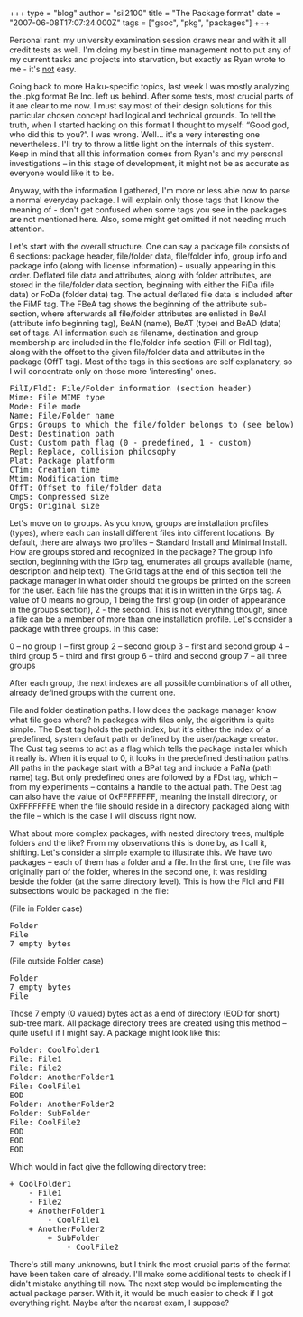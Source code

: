 +++
type = "blog"
author = "sil2100"
title = "The Package format"
date = "2007-06-08T17:07:24.000Z"
tags = ["gsoc", "pkg", "packages"]
+++

Personal rant: my university examination session draws near and with it all credit tests as well. I'm doing my best in time management not to put any of my current tasks and projects into starvation, but exactly as Ryan wrote to me - it's <u>not</u> easy.

Going back to more Haiku-specific topics, last week I was mostly analyzing the .pkg format Be Inc. left us behind. After some tests, most crucial parts of it are clear to me now. I must say  most of their design solutions for this particular chosen concept had logical and technical grounds. To tell the truth, when I started hacking on this format I thought to myself: “Good god, who did this to you?”. I was wrong. Well... it's a very interesting one nevertheless. 
I'll try to throw a little light on the internals of this system. Keep in mind that all this information comes from Ryan's and my personal investigations – in this stage of development, it might not be as accurate as everyone would like it to be.

Anyway, with the information I gathered, I'm more or less able now to parse a normal everyday package. I will explain only those tags that I know the meaning of - don't get confused when some tags you see in the packages are not mentioned here. Also, some might get omitted if not needing much attention.

Let's start with the overall structure. One can say a package file consists of 6 sections: package header, file/folder data, file/folder info, group info and package info (along with license information) - usually appearing in this order. Deflated file data and attributes, along with folder attributes, are stored in the file/folder data section, beginning with either the FiDa (file data) or FoDa (folder data) tag. The actual deflated file data is included after the FiMF tag. The FBeA tag shows the beginning of the attribute sub-section, where afterwards all file/folder attributes are enlisted in BeAI (attribute info beginning tag), BeAN (name), BeAT (type) and BeAD (data) set of tags. 
All information such as filename, destination and group membership are included in the file/folder info section (FilI or FldI tag), along with the offset to the given file/folder data and attributes in the package (OffT tag). Most of the tags in this sections are self explanatory, so I will concentrate only on those more 'interesting' ones.

<pre>FilI/FldI: File/Folder information (section header)
Mime: File MIME type
Mode: File mode
Name: File/Folder name
Grps: Groups to which the file/folder belongs to (see below)
Dest: Destination path
Cust: Custom path flag (0 - predefined, 1 - custom)
Repl: Replace, collision philosophy
Plat: Package platform
CTim: Creation time
Mtim: Modification time
OffT: Offset to file/folder data
CmpS: Compressed size
OrgS: Original size
</pre>

Let's move on to groups. As you know, groups are installation profiles (types), where each can install different files into different locations. By default, there are always two profiles – Standard Install and Minimal Install. How are groups stored and recognized in the package? The group info section, beginning with the IGrp tag, enumerates all groups available (name, description and help text). The GrId tags at the end of this section tell the package manager in what order should the groups be printed on the screen for the user.
Each file has the groups that it is in written in the Grps tag. A value of 0 means no group, 1 being the first group (in order of appearance in the groups section), 2 - the second. This is not everything though, since a file can be a member of more than one installation profile. Let's consider a package with three groups. In this case:

0 – no group
1 – first group
2 – second group
3 – first and second group
4 – third group
5 – third and first group
6 – third and second group
7 – all three groups

After each group, the next indexes are all possible combinations of all other, already defined groups with the current one. 

File and folder destination paths. How does the package manager know what file goes where? In packages with files only, the algorithm is quite simple. The Dest tag holds the path index, but it's either the index of a predefined, system default path or defined by the user/package creator. The Cust tag seems to act as a flag which tells the package installer which it really is. When it is equal to 0, it looks in the predefined destination paths. All paths in the package start with a BPat tag and include a PaNa (path name) tag. But only predefined ones are followed by a FDst tag, which – from my experiments – contains a handle to the actual path.
The Dest tag can also have the value of 0xFFFFFFFF, meaning the install directory, or 0xFFFFFFFE when the file should reside in a directory packaged along with the file – which is the case I will discuss right now.

What about more complex packages, with nested directory trees, multiple folders and the like? From my observations this is done by, as I call it, shifting. Let's consider a simple example to illustrate this. We have two packages – each of them has a folder and a file. In the first one, the file was originally part of the folder, wheres in the second one, it was residing beside the folder (at the same directory level). This is how the FldI and FilI subsections would be packaged in the file:

(File in Folder case)
<pre>Folder
File
7 empty bytes
</pre>

(File outside Folder case)
<pre>Folder
7 empty bytes
File
</pre>

Those 7 empty (0 valued) bytes act as a end of directory (EOD for short) sub-tree mark. All package directory trees are created using this method – quite useful if I might say. A package might look like this:

<pre>Folder: CoolFolder1
File: File1
File: File2
Folder: AnotherFolder1
File: CoolFile1
EOD
Folder: AnotherFolder2
Folder: SubFolder
File: CoolFile2
EOD
EOD
EOD
</pre>

Which would in fact give the following directory tree:
<pre>
+ CoolFolder1
	- File1
	- File2
	+ AnotherFolder1
		- CoolFile1
	+ AnotherFolder2
		+ SubFolder
			- CoolFile2
</pre>

There's still many unknowns, but I think the most crucial parts of the format have been taken care of already. I'll make some additional tests to check if I didn't mistake anything till now. The next step would be implementing the actual package parser. With it, it would be much easier to check if I got everything right. Maybe after the nearest exam, I suppose?